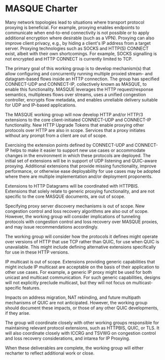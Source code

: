 # MASQUE Charter

Many network topologies lead to situations where transport protocol proxying is beneficial. For example, proxying
enables endpoints to communicate when end-to-end connectivity is not possible or to apply additional encryption where
desirable (such as a VPN). Proxying can also improve client privacy, e.g., by hiding a client's IP address from a
target server. Proxying technologies such as SOCKS and HTTP(S) CONNECT exist, albeit with their own shortcomings. For
example, SOCKS signalling is not encrypted and HTTP CONNECT is currently limited to TCP.

The primary goal of this working group is to develop mechanism(s) that allow configuring and concurrently running
multiple proxied stream- and datagram-based flows inside an HTTP connection. The group has specified CONNECT-UDP and
CONNECT-IP, collectively known as MASQUE, to enable this functionality. MASQUE leverages the HTTP request/response
semantics, multiplexes flows over streams, uses a unified congestion controller, encrypts flow metadata, and enables
unreliable delivery suitable for UDP and IP-based applications.

The MASQUE working group will now develop HTTP and/or HTTP/3 extensions to the core client-initiated CONNECT-UDP and
CONNECT-IP functionality. New HTTP Upgrade Tokens that enable proxying other protocols over HTTP are also in scope.
Services that a proxy initiates without any prompt from a client are out of scope.

Exercising the extension points defined by CONNECT-UDP and CONNECT-IP helps to make it easier to support new use cases
or accommodate changes in the environment in which these protocols are deployed. The initial set of extensions will be
in support of UDP listening and QUIC-aware proxying. Additional extensions that provide missing functionality, improve
performance, or otherwise ease deployability for use cases may be adopted where there are multiple implementation
and/or deployment proponents. 

Extensions to HTTP Datagrams will be coordinated with HTTPBIS. Extensions that solely relate to generic proxying
functionality, and are not specific to the core MASQUE documents, are out of scope. 

Specifying proxy server discovery mechanisms is out of scope. New congestion control and loss recovery algorithms are
also out of scope. However, the working group will consider implications of tunneling protocols with congestion control
and loss recovery over MASQUE proxies, and may issue recommendations accordingly. 

The working group will consider how the protocols it defines might operate over versions of HTTP that use TCP rather
than QUIC, for use when QUIC is unavailable. This might include defining alternative extensions specifically for use in
these HTTP versions.

IP multicast is out of scope. Extensions providing generic capabilities that might include IP multicast are acceptable
on the basis of their application to other use cases. For example, a generic IP proxy might be used for both unicast
and multicast communication. For such generic capabilities, designs will not explicitly preclude multicast, but they
will not focus on multicast-specific features.

Impacts on address migration, NAT rebinding, and future multipath mechanisms of QUIC are not anticipated. However, the
working group should document these impacts, or those of any other QUIC developments, if they arise.

The group will coordinate closely with other working groups responsible for maintaining relevant protocol extensions,
such as HTTPBIS, QUIC, or TLS. It will also coordinate closely with ICCRG and TSVWG on congestion control and loss
recovery considerations, and intarea for IP Proxying.

When these deliverables are complete, the working group will either recharter to reflect additional work or close.
